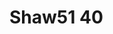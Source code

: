 <a name="material" />

# Shaw51 40
<script type="application/ld+json">
  {
    "@context": "https://schema.org/",
    "@type": "ChemicalSubstance",
    "http://purl.org/dc/terms/conformsTo":
      {
        "@type": "CreativeWork",
        "@id": "https://bioschemas.org/profiles/ChemicalSubstance/0.4-RELEASE/"
      },
    "@id": "https://egonw.github.io/nanowiki/nanowiki70.html#material",
    "name": "Shaw51 40",
    "sameAs: "http://127.0.0.1/mediawiki/index.php/Special:URIResolver/Shaw51_40"
  }
</script>

